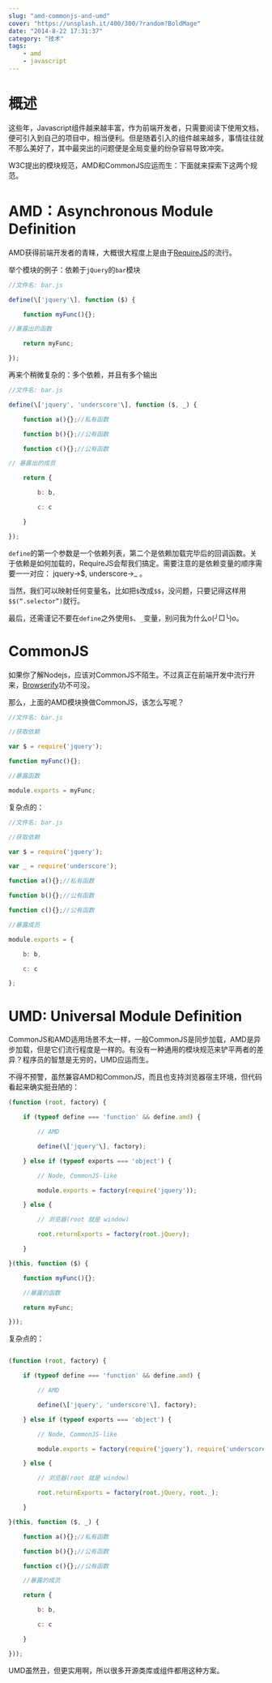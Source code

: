 ```yaml
---
slug: "amd-commonjs-and-umd"
cover: "https://unsplash.it/400/300/?random?BoldMage"
date: "2014-8-22 17:31:37"
category: "技术"
tags:
    - amd
    - javascript
---
```

[](#概述 "概述")概述
==============

这些年，Javascript组件越来越丰富，作为前端开发者，只需要阅读下使用文档，便可引入到自己的项目中，相当便利。但是随着引入的组件越来越多，事情往往就不那么美好了，其中最突出的问题便是全局变量的纷杂容易导致冲突。

W3C提出的模块规范，AMD和CommonJS应运而生：下面就来探索下这两个规范。

[](#AMD：Asynchronous-Module-Definition "AMD：Asynchronous Module Definition")AMD：Asynchronous Module Definition
==============================================================================================================

AMD获得前端开发者的青睐，大概很大程度上是由于[RequireJS](http://requirejs.org/)的流行。

举个模块的例子：依赖于`jQuery`的`bar`模块  
``` js
//文件名: bar.js

define(\['jquery'\], function ($) {

    function myFunc(){};

//暴露出的函数

    return myFunc;

});
```

再来个稍微复杂的：多个依赖，并且有多个输出  

``` js
//文件名: bar.js

define(\['jquery', 'underscore'\], function ($, _) {

    function a(){};//私有函数

    function b(){};//公有函数

    function c(){};//公有函数

// 暴露出的成员

    return {

        b: b,

        c: c

    }

});
```

`define`的第一个参数是一个依赖列表，第二个是依赖加载完毕后的回调函数。关于依赖是如何加载的，RequireJS会帮我们搞定。需要注意的是依赖变量的顺序需要一一对应： jquery->$, underscore->_ 。

当然，我们可以映射任何变量名，比如把`$`改成`$$`，没问题，只要记得这样用`$$(“.selector”)`就行。

最后，还需谨记不要在`define`之外使用`$`、`_`变量，别问我为什么o(╯□╰)o。

[](#CommonJS "CommonJS")CommonJS
================================

如果你了解Nodejs，应该对CommonJS不陌生。不过真正在前端开发中流行开来，[Browserify](http://browserify.org/)功不可没。

那么，上面的AMD模块换做CommonJS，该怎么写呢？  


``` js
//文件名: bar.js

//获取依赖

var $ = require('jquery');

function myFunc(){};

//暴露函数

module.exports = myFunc;
```

复杂点的：  


``` js
//文件名: bar.js

//获取依赖

var $ = require('jquery');

var _ = require('underscore');

function a(){};//私有函数

function b(){};//公有函数

function c(){};//公有函数

//暴露成员

module.exports = {

    b: b,

    c: c

};
```
[](#UMD-Universal-Module-Definition "UMD: Universal Module Definition")UMD: Universal Module Definition
=======================================================================================================

CommonJS和AMD适用场景不太一样，一般CommonJS是同步加载，AMD是异步加载，但是它们流行程度是一样的。有没有一种通用的模块规范来铲平两者的差异？程序员的智慧是无穷的，UMD应运而生。

不得不预警，虽然兼容AMD和CommonJS，而且也支持浏览器宿主环境，但代码看起来确实挺丑陋的：

``` js
(function (root, factory) {

    if (typeof define === 'function' && define.amd) {

        // AMD

        define(\['jquery'\], factory);

    } else if (typeof exports === 'object') {

        // Node, CommonJS-like

        module.exports = factory(require('jquery'));

    } else {

        // 浏览器(root 就是 window)

        root.returnExports = factory(root.jQuery);

    }

}(this, function ($) {

    function myFunc(){};

    //暴露的函数

    return myFunc;

}));
```
复杂点的：  
``` js

(function (root, factory) {

    if (typeof define === 'function' && define.amd) {

        // AMD

        define(\['jquery', 'underscore'\], factory);

    } else if (typeof exports === 'object') {

        // Node, CommonJS-like

        module.exports = factory(require('jquery'), require('underscore'));

    } else {

        // 浏览器(root 就是 window)

        root.returnExports = factory(root.jQuery, root._);

    }

}(this, function ($, _) {

    function a(){};//私有函数

    function b(){};//公有函数

    function c(){};//公有函数

    //暴露的成员

    return {

        b: b,

        c: c

    }

}));
```
UMD虽然丑，但更实用啊，所以很多开源类库或组件都用这种方案。
